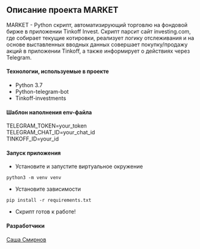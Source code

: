 ## Описание проекта MARKET

MARKET - Python скрипт, автоматизирующий торговлю на фондовой бирже в приложении Tinkoff Invest. Скрипт парсит сайт investing.com, где собирает текущие котировки, реализует логику отслеживания и на основе выставленных вводных данных совершает покупку/продажу акций в приложении Tinkoff, а также информирует о действиях через Telegram.


#### Технологии, используемые в проекте
* Python 3.7  
* Python-telegram-bot  
* Tinkoff-investments  

#### Шаблон наполнения env-файла
TELEGRAM_TOKEN=your_token  
TELEGRAM_CHAT_ID=your_chat_id  
TINKOFF_ID=your_id  

#### Запуск приложения
- Установите и запустите виртуальное окружение
```
python3 -m venv venv
``` 
- Установите зависимости
```
pip install -r requirements.txt
``` 
- Скрипт готов к работе!

#### Разработчики
[Саша Смирнов](https://github.com/crush-on-anechka)
